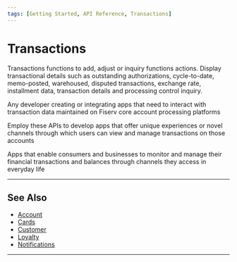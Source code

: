 ```yaml
---
tags: [Getting Started, API Reference, Transactions]
---
```


# Transactions

Transactions functions to add, adjust or inquiry functions actions.  Display transactional details such as  outstanding authorizations, cycle-to-date, memo-posted, warehoused, disputed transactions, exchange rate, installment data, transaction details and processing control inquiry.

<!--
type: tab
titles: Who is it for, How is it used, Potential uses
-->

Any developer creating or integrating apps that need to interact with transaction data maintained on Fiserv core account processing platforms

<!--
type: tab
-->

Employ these APIs to develop apps that offer unique experiences or novel channels through which users can view and manage transactions on those accounts

<!--
type: tab
-->

Apps that enable consumers and businesses to monitor and manage their financial transactions and balances through channels they access in everyday life

<!-- type: tab-end -->

---

## See Also

- [Account](?path=docs/english/api-reference/1-account.md)
- [Cards](?path=docs/english/api-reference/2-cards.md)
- [Customer](?path=docs/english/api-reference/3-customer.md)
- [Loyalty](?path=docs/english/api-reference/4-loyalty.md)
- [Notifications ](?path=docs/english/api-reference/5-notifications.md)

---
